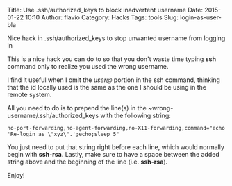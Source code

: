 Title: Use .ssh/authorized_keys to block inadvertent username
Date: 2015-01-22 10:10
Author: flavio
Category: Hacks
Tags: tools
Slug: login-as-user-bla

Nice hack in .ssh/authorized_keys to stop unwanted username from logging in

<!--more-->

This is a nice hack you can do to so that you don't waste time typing
**ssh** command only to realize you used the wrong username.

I find it useful when I omit the *user@* portion in the ssh command,
thinking that the id locally used is the same as the one I should be
using in the remote system.

All you need to do is to prepend the line(s) in the
~wrong-username/.ssh/authorized_keys with the following string:

    no-port-forwarding,no-agent-forwarding,no-X11-forwarding,command="echo 'Re-login as \"xyz\".';echo;sleep 5" 

You just need to put that string right before each line, which would normally begin with **ssh-rsa**.
Lastly, make sure to have a space between the added string above and the beginning of the
line (i.e. **ssh-rsa**).

Enjoy!
